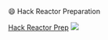 
:smile: Hack Reactor Preparation

[Hack Reactor Prep](http://prep.hackreactor.com/)
![](https://www.filepicker.io/api/file/4lZBP7mwS5OzXRiENrgW)
